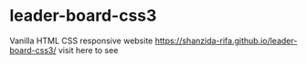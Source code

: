 # leader-board-css3
Vanilla HTML CSS responsive website
https://shanzida-rifa.github.io/leader-board-css3/ visit here to see
